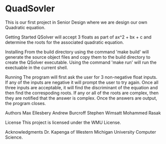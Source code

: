 # QuadSovler
This is our first project in Senior Design where we are design our own Quadratic equation.

Getting Started
	QSolver will accept 3 floats as part of ax^2 + bx + c and determine the roots for the associated quadratic equation.

Installing
	From the build directory using the command 'make build' will generate the source object files and copy them to the build directory to create the QSolver executable. Using the command 'make run' will run the exectuable in the current shell. 

Running
	The program will first ask the user for 3 non-negative float inputs. If any of the inputs are negative it will prompt the user to try again. Once all three inputs are acceptable, it will find the discriminant of the equation and then find the correspoding roots. If any or all of the roots are complex, then they are notified that the answer is complex. Once the answers are output, the program closes.

Authors
	Max Ellesbery
	Andrew Burcroff
	Stephen Wimsatt
	Mohammed Rasak	
	
License
	This project is licensed under the WMU License.
  
Acknowledgments
	Dr. Kapenga of Western Michigan University Computer Science. 
